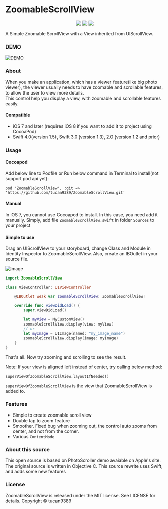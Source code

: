 # ZoomableScrollView
<p align="center">
    <a href=""><img src="https://img.shields.io/github/license/mashape/apistatus.svg"></a>
    <a href=""><img src="https://img.shields.io/badge/swift-4.0-orange.svg"></a>
    <a href=""><img src="https://img.shields.io/badge/ios-8.0+-blue.svg"></a>
</p>

A Simple Zoomable ScrollView with a View inherited from UIScrollView.

### DEMO
![DEMO](https://s3.amazonaws.com/tucan-images/ZoomableScrollViewDEMO002.gif)

### About
When you make an application, which has a viewer feature(like big photo viewer), the viewer usually needs to have zoomable and scrollable features, to allow the user to view more details.  
This control help you display a view, with zoomable and scrollable features easily.

#### Compatible

- iOS 7 and later (requires iOS 8 if you want to add it to project using CocoaPod)
- Swift 4.0(version 1.5), Swift 3.0 (version 1.3), 2.0 (version 1.2 and prior)

### Usage

#### Cocoapod
Add below line to Podfile or Run below command in Terminal to install(not support pod api yet):  
```
pod 'ZoomableScrollView', :git => 'https://github.com/tucan9389/ZoomableScrollView.git'
```

#### Manual
In iOS 7, you cannot use Cocoapod to install. In this case, you need add it manually. Simply, add file `ZoomableScrollView.swift` in folder `Sources` to your project

#### Simple to use
Drag an UIScrollView to your storyboard, change Class and Module in Identity Inspector to ZoomableScrollView. Also, create an IBOutlet in your source file.

![image](https://s3.amazonaws.com/tucan-images/ZoomableScrollView-storyboard.png)

```swift
import ZoomableScrollView

class ViewController: UIViewController

    @IBOutlet weak var zoomableScrollView: ZoomableScrollView!

    override func viewDidLoad() {
        super.viewDidLoad()

        let myView = MyCustomView()
        zoomableScrollView.display(view: myView)
        // or
        let myImage = UIImage(named: "my_image_name")
        zoomableScrollView.display(image: myImage)
    }
}
```
That's all. Now try zooming and scrolling to see the result.

Note: If your view is aligned left instead of center, try calling below method:

```superViewOfZoomableScrollView.layoutIfNeeded()```

`superViewOfZoomableScrollView` is the view that ZoomableScrollView is added to.

### Features
- Simple to create zoomable scroll view
- Double tap to zoom feature
- Smoother. Fixed bug when zooming out, the control auto zooms from center, and not from the corner.
- Various `ContentMode`

### About this source
This open source is based on PhotoScroller demo avaiable on Apple's site. The original source is written in Objective C. This source rewrite uses Swift, and adds some new features

### License
ZoomableScrollView is released under the MIT license. See LICENSE for details. Copyright © tucan9389
